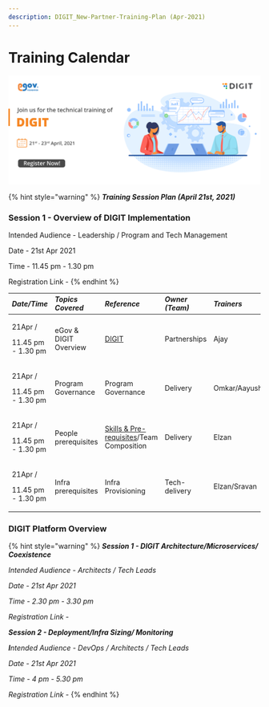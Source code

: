 ```yaml
---
description: DIGIT_New-Partner-Training-Plan (Apr-2021)
---
```


# Training Calendar

![](../.gitbook/assets/digit_banner_march-02.png)

{% hint style="warning" %}
_**Training Session Plan \(April 21st, 2021\)**_

### Session 1 - Overview of DIGIT Implementation

Intended Audience - Leadership / Program and Tech Management

Date - 21st Apr 2021

Time - 11.45 pm - 1.30 pm

Registration Link - 
{% endhint %}

<table>
  <thead>
    <tr>
      <th style="text-align:left"><em><b>Date/Time</b></em>
      </th>
      <th style="text-align:left"><em><b>Topics Covered</b></em>
      </th>
      <th style="text-align:left"><em><b>Reference</b></em>
      </th>
      <th style="text-align:left"><em><b>Owner (Team)</b></em>
      </th>
      <th style="text-align:left"><em><b>Trainers</b></em>
      </th>
      <th style="text-align:left"><em><b>Duration</b></em>
      </th>
    </tr>
  </thead>
  <tbody>
    <tr>
      <td style="text-align:left">
        <p>21Apr /</p>
        <p>11.45 pm - 1.30 pm</p>
      </td>
      <td style="text-align:left">eGov &amp; DIGIT Overview</td>
      <td style="text-align:left"><a href="../">DIGIT</a>
      </td>
      <td style="text-align:left">Partnerships</td>
      <td style="text-align:left">Ajay</td>
      <td style="text-align:left">20 mins</td>
    </tr>
    <tr>
      <td style="text-align:left">
        <p>21Apr /</p>
        <p>11.45 pm - 1.30 pm</p>
      </td>
      <td style="text-align:left">Program Governance</td>
      <td style="text-align:left">Program Governance</td>
      <td style="text-align:left">Delivery</td>
      <td style="text-align:left">Omkar/Aayush</td>
      <td style="text-align:left">20 mins</td>
    </tr>
    <tr>
      <td style="text-align:left">
        <p>21Apr /</p>
        <p>11.45 pm - 1.30 pm</p>
      </td>
      <td style="text-align:left">People prerequisites</td>
      <td style="text-align:left"><a href="tech-enablement-training-essential-skills.md">Skills &amp; Pre-requisites</a>/Team
        Composition</td>
      <td style="text-align:left">Delivery</td>
      <td style="text-align:left">Elzan</td>
      <td style="text-align:left">30 mins</td>
    </tr>
    <tr>
      <td style="text-align:left">
        <p>21Apr /</p>
        <p>11.45 pm - 1.30 pm</p>
      </td>
      <td style="text-align:left">Infra prerequisites</td>
      <td style="text-align:left">Infra Provisioning</td>
      <td style="text-align:left">Tech-delivery</td>
      <td style="text-align:left">Elzan/Sravan</td>
      <td style="text-align:left">30 mins</td>
    </tr>
  </tbody>
</table>

### DIGIT Platform Overview

{% hint style="warning" %}
_**Session 1 - DIGIT Architecture/Microservices/ Coexistence**_

_Intended Audience - Architects / Tech Leads_

_Date - 21st Apr 2021_

_Time - 2.30 pm - 3.30 pm_

_Registration Link -_ 

_**Session 2 - Deployment/Infra Sizing/ Monitoring**_

_**I**ntended Audience - DevOps / Architects / Tech Leads_

_Date - 21st Apr 2021_

_Time - 4 pm - 5.30 pm_

_Registration Link -_ 
{% endhint %}





